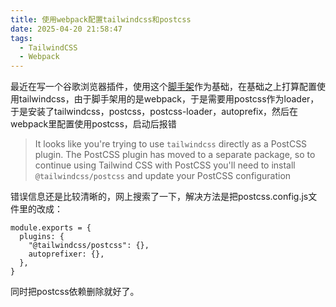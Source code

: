 ```yaml
---
title: 使用webpack配置tailwindcss和postcss
date: 2025-04-20 21:58:47
tags:
  - TailwindCSS
  - Webpack
---
```


最近在写一个谷歌浏览器插件，使用这个[脚手架](https://github.com/lxieyang/chrome-extension-boilerplate-react?tab=readme-ov-file)作为基础，在基础之上打算配置使用tailwindcss，由于脚手架用的是webpack，于是需要用postcss作为loader，于是安装了tailwindcss，postcss，postcss-loader，autoprefix，然后在webpack里配置使用postcss，启动后报错
<!--more-->
> It looks like you're trying to use `tailwindcss` directly as a PostCSS plugin. The PostCSS plugin has moved to a separate package, so to continue using Tailwind CSS with PostCSS you'll need to install `@tailwindcss/postcss` and update your PostCSS configuration
>

错误信息还是比较清晰的，网上搜索了一下，解决方法是把postcss.config.js文件里的改成：

```
module.exports = {
  plugins: {
    "@tailwindcss/postcss": {},
    autoprefixer: {},
  },
}

```
同时把postcss依赖删除就好了。

